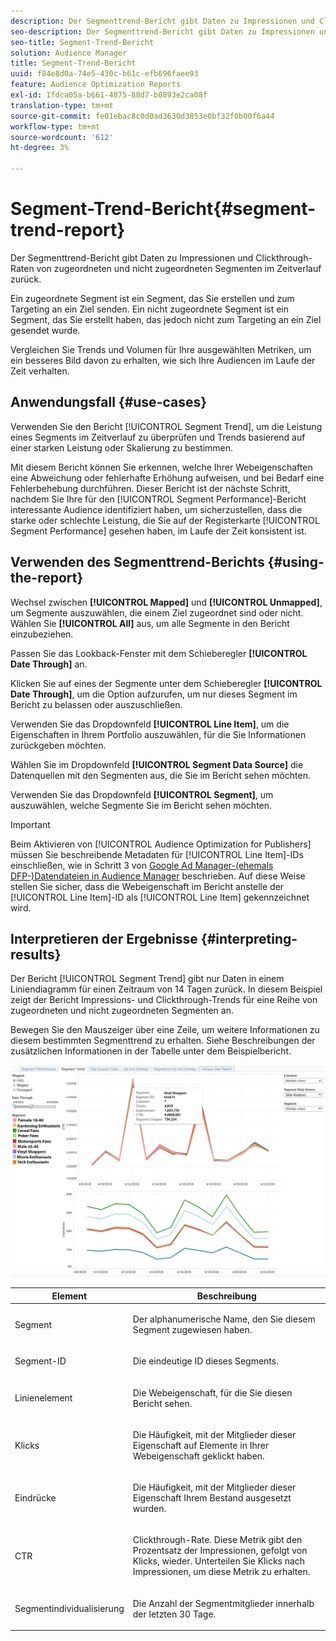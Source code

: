 ```yaml
---
description: Der Segmenttrend-Bericht gibt Daten zu Impressionen und Clickthrough-Raten von zugeordneten und nicht zugeordneten Segmenten im Zeitverlauf zurück. Ein zugeordnete Segment ist ein Segment, das Sie erstellen und zum Targeting an ein Ziel senden. Ein nicht zugeordnete Segment ist ein Segment, das Sie erstellt haben, das jedoch nicht zum Targeting an ein Ziel gesendet wurde. Vergleichen Sie Trends und Volumen für Ihre ausgewählten Metriken, um ein besseres Bild davon zu erhalten, wie sich Ihre Audiencen im Laufe der Zeit verhalten.
seo-description: Der Segmenttrend-Bericht gibt Daten zu Impressionen und Clickthrough-Raten von zugeordneten und nicht zugeordneten Segmenten im Zeitverlauf zurück. Ein zugeordnete Segment ist ein Segment, das Sie erstellen und zum Targeting an ein Ziel senden. Ein nicht zugeordnete Segment ist ein Segment, das Sie erstellt haben, das jedoch nicht zum Targeting an ein Ziel gesendet wurde. Vergleichen Sie Trends und Volumen für Ihre ausgewählten Metriken, um ein besseres Bild davon zu erhalten, wie sich Ihre Audiencen im Laufe der Zeit verhalten.
seo-title: Segment-Trend-Bericht
solution: Audience Manager
title: Segment-Trend-Bericht
uuid: f84e8d0a-74e5-430c-b61c-efb696faee93
feature: Audience Optimization Reports
exl-id: 1fdca05a-b661-4875-88d7-b0893e2ca08f
translation-type: tm+mt
source-git-commit: fe01ebac8c0d0ad3630d3853e0bf32f0b00f6a44
workflow-type: tm+mt
source-wordcount: '612'
ht-degree: 3%

---
```


# Segment-Trend-Bericht{#segment-trend-report}

Der Segmenttrend-Bericht gibt Daten zu Impressionen und Clickthrough-Raten von zugeordneten und nicht zugeordneten Segmenten im Zeitverlauf zurück.

Ein zugeordnete Segment ist ein Segment, das Sie erstellen und zum Targeting an ein Ziel senden. Ein nicht zugeordnete Segment ist ein Segment, das Sie erstellt haben, das jedoch nicht zum Targeting an ein Ziel gesendet wurde.

Vergleichen Sie Trends und Volumen für Ihre ausgewählten Metriken, um ein besseres Bild davon zu erhalten, wie sich Ihre Audiencen im Laufe der Zeit verhalten.

## Anwendungsfall {#use-cases}

Verwenden Sie den Bericht [!UICONTROL Segment Trend], um die Leistung eines Segments im Zeitverlauf zu überprüfen und Trends basierend auf einer starken Leistung oder Skalierung zu bestimmen.

Mit diesem Bericht können Sie erkennen, welche Ihrer Webeigenschaften eine Abweichung oder fehlerhafte Erhöhung aufweisen, und bei Bedarf eine Fehlerbehebung durchführen. Dieser Bericht ist der nächste Schritt, nachdem Sie Ihre für den [!UICONTROL Segment Performance]-Bericht interessante Audience identifiziert haben, um sicherzustellen, dass die starke oder schlechte Leistung, die Sie auf der Registerkarte [!UICONTROL Segment Performance] gesehen haben, im Laufe der Zeit konsistent ist.

## Verwenden des Segmenttrend-Berichts {#using-the-report}

Wechsel zwischen **[!UICONTROL Mapped]** und **[!UICONTROL Unmapped]**, um Segmente auszuwählen, die einem Ziel zugeordnet sind oder nicht. Wählen Sie **[!UICONTROL All]** aus, um alle Segmente in den Bericht einzubeziehen.

Passen Sie das Lookback-Fenster mit dem Schieberegler **[!UICONTROL Date Through]** an.

Klicken Sie auf eines der Segmente unter dem Schieberegler **[!UICONTROL Date Through]**, um die Option aufzurufen, um nur dieses Segment im Bericht zu belassen oder auszuschließen.

Verwenden Sie das Dropdownfeld **[!UICONTROL Line Item]**, um die Eigenschaften in Ihrem Portfolio auszuwählen, für die Sie Informationen zurückgeben möchten.

Wählen Sie im Dropdownfeld **[!UICONTROL Segment Data Source]** die Datenquellen mit den Segmenten aus, die Sie im Bericht sehen möchten.

Verwenden Sie das Dropdownfeld **[!UICONTROL Segment]**, um auszuwählen, welche Segmente Sie im Bericht sehen möchten.

>[!IMPORTANT]
>
>Beim Aktivieren von [!UICONTROL Audience Optimization for Publishers] müssen Sie beschreibende Metadaten für [!UICONTROL Line Item]-IDs einschließen, wie in Schritt 3 von [Google Ad Manager-(ehemals DFP-)Datendateien in Audience Manager](../../../reporting/audience-optimization-reports/aor-publishers/import-dfp.md) beschrieben. Auf diese Weise stellen Sie sicher, dass die Webeigenschaft im Bericht anstelle der [!UICONTROL Line Item]-ID als [!UICONTROL Line Item] gekennzeichnet wird.

## Interpretieren der Ergebnisse {#interpreting-results}

Der Bericht [!UICONTROL Segment Trend] gibt nur Daten in einem Liniendiagramm für einen Zeitraum von 14 Tagen zurück. In diesem Beispiel zeigt der Bericht Impressions- und Clickthrough-Trends für eine Reihe von zugeordneten und nicht zugeordneten Segmenten an.

Bewegen Sie den Mauszeiger über eine Zeile, um weitere Informationen zu diesem bestimmten Segmenttrend zu erhalten. Siehe Beschreibungen der zusätzlichen Informationen in der Tabelle unter dem Beispielbericht.

![](assets/publisher_segment_trend.png)

<table id="table_AFE2540583C34835B04584693ADFD26A"> 
 <thead> 
  <tr> 
   <th colname="col1" class="entry"> Element </th> 
   <th colname="col2" class="entry"> Beschreibung </th> 
  </tr>
 </thead>
 <tbody> 
  <tr> 
   <td colname="col1"> <p><span class="wintitle"> Segment</span> </p> </td> 
   <td colname="col2"> <p>Der alphanumerische Name, den Sie diesem Segment zugewiesen haben. </p> </td> 
  </tr> 
  <tr> 
   <td colname="col1"> <p><span class="wintitle"> Segment-ID</span> </p> </td> 
   <td colname="col2"> <p>Die eindeutige ID dieses Segments. </p> </td> 
  </tr> 
  <tr> 
   <td colname="col1"> <p><span class="wintitle"> Linienelement</span> </p> </td> 
   <td colname="col2"> <p>Die Webeigenschaft, für die Sie diesen Bericht sehen. </p> </td> 
  </tr> 
  <tr> 
   <td colname="col1"> <p><span class="wintitle"> Klicks</span> </p> </td> 
   <td colname="col2"> <p>Die Häufigkeit, mit der Mitglieder dieser Eigenschaft auf Elemente in Ihrer Webeigenschaft geklickt haben. </p> </td> 
  </tr> 
  <tr> 
   <td colname="col1"> <p><span class="wintitle"> Eindrücke</span> </p> </td> 
   <td colname="col2"> <p>Die Häufigkeit, mit der Mitglieder dieser Eigenschaft Ihrem Bestand ausgesetzt wurden. </p> </td> 
  </tr> 
  <tr> 
   <td colname="col1"> <p><span class="wintitle"> CTR</span> </p> </td> 
   <td colname="col2"> <p>Clickthrough-Rate. Diese Metrik gibt den Prozentsatz der Impressionen, gefolgt von Klicks, wieder. Unterteilen Sie Klicks nach Impressionen, um diese Metrik zu erhalten. </p> </td> 
  </tr> 
  <tr> 
   <td colname="col1"> <p><span class="wintitle"> Segmentindividualisierung</span> </p> </td> 
   <td colname="col2"> <p>Die Anzahl der Segmentmitglieder innerhalb der letzten 30 Tage. </p> </td> 
  </tr> 
 </tbody> 
</table>
